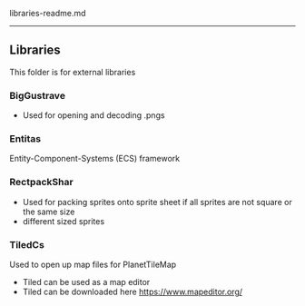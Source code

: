 libraries-readme.md

---

## Libraries

This folder is for external libraries

### BigGustrave

- Used for opening and decoding .pngs

### Entitas 
 
Entity-Component-Systems (ECS) framework

### RectpackShar

- Used for packing sprites onto sprite sheet if all sprites are not square or the same size
- different sized sprites

### TiledCs

Used to open up map files for PlanetTileMap
- Tiled can be used as a map editor
- Tiled can be downloaded here https://www.mapeditor.org/